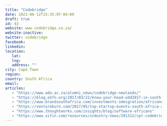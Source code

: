 ```yaml
---
title: "Codebridge"
date: 2021-06-12T15:35:07-04:00
draft: true
id: 43
website: www.codebridge.co.za/
website-inactive: 
twitter: codebridge
facebook: 
linkedin: 
location: 
   lat: 
   lng: 
   address: ""
city: Cape Town
region: 
country: South Africa 
email: 
articles:
   - "https://www.ada.ac.za/alumni_news/codebridge-newlands/"
   - "https://blog.okfn.org/2017/03/22/know-your-hood-odd2017-in-south-africa/"
   - "https://www.brandsouthafrica.com/investments-immigration/africanews/africa-s-high-tech-boom-boosts-the-continent-s-competitiveness"
   - "https://ventureburn.com/2017/05/top-startup-events-south-africa-africa-know-week-29052017/"
   - "https://www.thoughtworks.com/insights/blog/software-africans"
   - "https://www.xifin.com/resources/industry-news/201312/cpt-codebridge"
---
```



